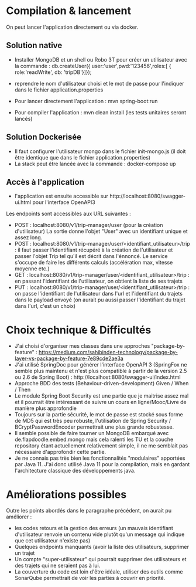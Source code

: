 # Compilation & lancement
On peut lancer l'application directement ou via docker.
## Solution native
* Installer MongoDB et un shell ou Robo 3T pour créer un utilisateur avec la commande : db.createUser({ user:'user',pwd:'123456',roles:[ { role:'readWrite', db: 'tripDB'}]});
* reprendre le nom d'utilisateur choisi et le mot de passe pour l'indiquer dans le fichier application.properties
* Pour lancer directement l'application : mvn spring-boot:run

* Pour compiler l'application : mvn clean install (les tests unitaires seront lancés)

## Solution Dockerisée
* Il faut configurer l'utilisateur mongo dans le fichier init-mongo.js (il doit être identique que dans le fichier application.properties)
* La stack peut être lancée avec la commande : docker-compose up

## Accès à l'application
* l'application est ensuite accessible sur http://localhost:8080/swagger-ui.html pour l'interface OpenAPI3

Les endpoints sont accessibles aux URL suivantes :
* POST : localhost:8080/v1/trip-manager/user (pour la création d'utilisateur) La sortie donne l'objet "User" avec un identifiant unique et assez long.
* POST : localhost:8080/v1/trip-manager/user/<identifiant_utilisateur>/trip : il faut passer l'identifiant récupéré à la création de l'utilisateur et passer l'objet Trip tel qu'il est décrit dans l'énnoncé. Le service s'occupe de faire les différents calculs (accélération max, vitesse moyenne etc.)
* GET : localhost:8080/v1/trip-manager/user/<identifiant_utilisateur>/trip : en passant l'identifiant de l'utilisateur, on obtient la liste de ses trajets
* PUT : localhost:8080/v1/trip-manager/user/<identifiant_utilisateur>/trip : on passe l'identifiant de l'utilisateur dans l'url et l'identifiant du trajets dans le payload envoyé (on aurait pu aussi passer l'identifiant du trajet dans l'url, c'est un choix)

# Choix technique & Difficultés

* J'ai choisi d'organiser mes classes dans une approches "package-by-feature" : https://medium.com/sahibinden-technology/package-by-layer-vs-package-by-feature-7e89cde2ae3a 
* J'ai utilisé SpringDoc pour générer l'interface OpenAPI 3 (SpringFox ne semble plus maintenu et n'est plus compatible à partir de la version 2.5 ou 2.6 de Spring Boot) : http://localhost:8080/swagger-ui/index.html
* Approche BDD des tests (Behaviour-driven-development) Given / When / Then
* Le module Spring Boot Security est une partie que je maitrise assez mal et il pourrait être intéressant de suivre un cours en ligne/Mooc/Livre de manière plus approfondie
* Toujours sur la partie sécurité, le mot de passe est stocké sous forme de MD5 qui est très peu robuste, l'utilisation de Spring Security / BCryptPasswordEncoder permettrait une plus grande robustesse.
* Il semble possible de faire tourner un MongoDB embarqué avec de.flapdoodle.embed.mongo mais cela ralenti les TU et la couche repository étant actuellement relativement simple, il ne me semblait pas nécessaire d'approfondir cette partie.
* Je ne connais pas très bien les fonctionnalités "modulaires" apportées par Java 11. J'ai donc utilisé Java 11 pour la compilation, mais en gardant l'architecture classique des développements java.

# Améliorations possibles
Outre les points abordés dans le paragraphe précédent, on aurait pu améliorer :
* les codes retours et la gestion des erreurs (un mauvais identifiant d'utilisateur renvoie un contenu vide plutôt qu'un message qui indique que cet utilisateur n'existe pas)
* Quelques endpoints manquants (avoir la liste des utilisateurs, supprimer un trajet
* Un compte "super-utilisateur" qui pourrait supprimer des utilisateurs et des trajets qui ne seraient pas à lui.
* La couverture du code est loin d'être idéale, utiliser des outils comme SonarQube permettrait de voir les parties à couvrir en priorité.